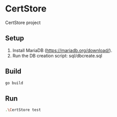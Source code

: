 # CertStore
CertStore project

## Setup ##

1. Install MariaDB (https://mariadb.org/download/).
2. Run the DB creation script: sql/dbcreate.sql

## Build ##

```bash
go build
```

## Run ##

```bash
.\CertStore test
```
